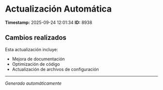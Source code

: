# Actualización Automática

**Timestamp:** 2025-09-24 12:01:34
**ID:** 8938

## Cambios realizados

Esta actualización incluye:
- Mejora de documentación
- Optimización de código
- Actualización de archivos de configuración

---
*Generado automáticamente*
